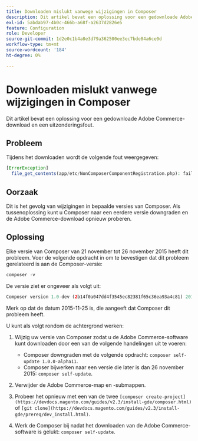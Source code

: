 ```yaml
---
title: Downloaden mislukt vanwege wijzigingen in Composer
description: Dit artikel bevat een oplossing voor een gedownloade Adobe Commerce-download en een uitzonderingsfout.
exl-id: 5abdab97-4b0c-466b-a68f-a2637d2826e5
feature: Configuration
role: Developer
source-git-commit: 1d2e0c1b4a8e3d79a362500ee3ec7bde84a6ce0d
workflow-type: tm+mt
source-wordcount: '184'
ht-degree: 0%

---
```


# Downloaden mislukt vanwege wijzigingen in Composer

Dit artikel bevat een oplossing voor een gedownloade Adobe Commerce-download en een uitzonderingsfout.

## Probleem

Tijdens het downloaden wordt de volgende fout weergegeven:

```php
[ErrorException]
  file_get_contents(app/etc/NonComposerComponentRegistration.php): failed to open stream: No such file or directory
```

## Oorzaak

Dit is het gevolg van wijzigingen in bepaalde versies van Composer. Als tussenoplossing kunt u Composer naar een eerdere versie downgraden en de Adobe Commerce-download opnieuw proberen.

## Oplossing

Elke versie van Composer van 21 november tot 26 november 2015 heeft dit probleem. Voer de volgende opdracht in om te bevestigen dat dit probleem gerelateerd is aan de Composer-versie:

```php
composer -v
```

De versie ziet er ongeveer als volgt uit:

```php
Composer version 1.0-dev (2b14f0a047dd4f3545ec82381f65c36ea93a4c81) 2015-11-25 17:13:09
```

Merk op dat de datum 2015-11-25 is, die aangeeft dat Composer dit probleem heeft.

U kunt als volgt rondom de achtergrond werken:

1. Wijzig uw versie van Composer zodat u de Adobe Commerce-software kunt downloaden door een van de volgende handelingen uit te voeren:

   * Composer downgraden met de volgende opdracht: `composer self-update 1.0.0-alpha11`.
   * Composer bijwerken naar een versie die later is dan 26 november 2015: `composer self-update`.

1. Verwijder de Adobe Commerce-map en -submappen.
1. Probeer het opnieuw met een van de twee `[composer create-project](https://devdocs.magento.com/guides/v2.3/install-gde/composer.html)` of `[git clone](https://devdocs.magento.com/guides/v2.3/install-gde/prereq/dev_install.html)`.
1. Werk de Composer bij nadat het downloaden van de Adobe Commerce-software is gelukt: `composer self-update`.
